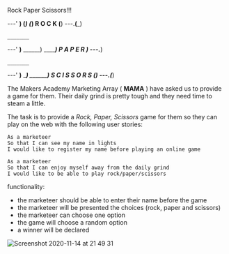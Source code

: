 Rock Paper Scissors!!!

---'   ____)
      (_____)
      (_____) R O C K
      (____)
---.__(___)

    _______
---'   ____)____
          ______)
          _______) P A P E R
         _______)
---.__________)

    _______
---'   ____)____
          ______)
       __________) S C I S S O R S
      (____)
---.__(___)

The Makers Academy Marketing Array ( **MAMA** ) have asked us to provide a game for them. Their daily grind is pretty tough and they need time to steam a little.

The task is to provide a _Rock, Paper, Scissors_ game for them so they can play on the web with the following user stories:

```
As a marketeer
So that I can see my name in lights
I would like to register my name before playing an online game

As a marketeer
So that I can enjoy myself away from the daily grind
I would like to be able to play rock/paper/scissors
```

functionality:

- the marketeer should be able to enter their name before the game
- the marketeer will be presented the choices (rock, paper and scissors)
- the marketeer can choose one option
- the game will choose a random option
- a winner will be declared


![Screenshot 2020-11-14 at 21 49 31](https://user-images.githubusercontent.com/71889577/99157709-561ab080-26c3-11eb-8ccf-715fd938b55b.png)
